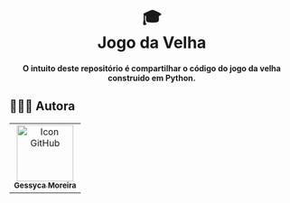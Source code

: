 <h1 align="center">
  🎓<br>Jogo da Velha
</h1>

<h4 align="center">
  O intuito deste repositório é compartilhar o código do jogo da velha construido em Python.
</h4>

##  👩🏻‍💻 Autora<br>
<table>
  <tr>
    <td align="center">
      <a href="https://github.com/geessyca">
        <img src="https://avatars.githubusercontent.com/u/72661229?v=4" width="100px;" alt="Icon GitHub"/><br>
        <sub>
          <b>Gessyca Moreira</b>
        </sub>
      </a>
    </td>
  </tr>
</table>
